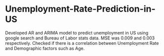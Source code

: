 # Unemployment-Rate-Prediction-in-US
Developed AR and ARIMA model to predict unemployment in US using google search and Bureau of Labor stats data. MSE was 0.009 and 0.003 respectively.  Checked if there is a correlation between Unemployment Rate and Demographic factors such as Age. 

